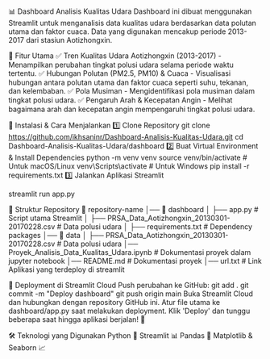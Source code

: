📊 Dashboard Analisis Kualitas Udara
Dashboard ini dibuat menggunakan Streamlit untuk menganalisis data kualitas udara berdasarkan data polutan utama dan faktor cuaca. Data yang digunakan mencakup periode 2013-2017 dari stasiun Aotizhongxin.

🎯 Fitur Utama
✅ Tren Kualitas Udara Aotizhongxin (2013-2017) - Menampilkan perubahan tingkat polusi udara selama periode waktu tertentu.
✅ Hubungan Polutan (PM2.5, PM10) & Cuaca - Visualisasi hubungan antara polutan utama dan faktor cuaca seperti suhu, tekanan, dan kelembaban.
✅ Pola Musiman - Mengidentifikasi pola musiman dalam tingkat polusi udara.
✅ Pengaruh Arah & Kecepatan Angin - Melihat bagaimana arah dan kecepatan angin mempengaruhi tingkat polusi udara.

🚀 Instalasi & Cara Menjalankan
1️⃣ Clone Repository
git clone https://github.com/ikhsaninr/Dashboard-Analisis-Kualitas-Udara.git
cd Dashboard-Analisis-Kualitas-Udara/dashboard
2️⃣ Buat Virtual Environment & Install Dependencies
python -m venv venv
source venv/bin/activate  # Untuk macOS/Linux
venv\Scripts\activate    # Untuk Windows
pip install -r requirements.txt
3️⃣ Jalankan Aplikasi Streamlit

streamlit run app.py

📁 Struktur Repository
📂 repository-name
│── 📂 dashboard
│   ├── app.py                 # Script utama Streamlit
│   ├── PRSA_Data_Aotizhongxin_20130301-20170228.csv  # Data polusi udara
│   ├── requirements.txt        # Dependency packages
│── 📂 data
│   ├── PRSA_Data_Aotizhongxin_20130301-20170228.csv  # Data polusi udara
│── Proyek_Analisis_Data_Kualitas_Udara.ipynb  # Dokumentasi proyek dalam jupyter notebook
│── README.md                  # Dokumentasi proyek
│── url.txt                  # Link Aplikasi yang terdeploy di streamlit

📌 Deployment di Streamlit Cloud
Push perubahan ke GitHub:
git add .
git commit -m "Deploy dashboard"
git push origin main
Buka Streamlit Cloud dan hubungkan dengan repository GitHub ini.
Atur file utama ke dashboard/app.py saat melakukan deployment.
Klik 'Deploy' dan tunggu beberapa saat hingga aplikasi berjalan! 🎉

🛠 Teknologi yang Digunakan
Python 🐍
Streamlit 📊
Pandas 📝
Matplotlib & Seaborn 📈
